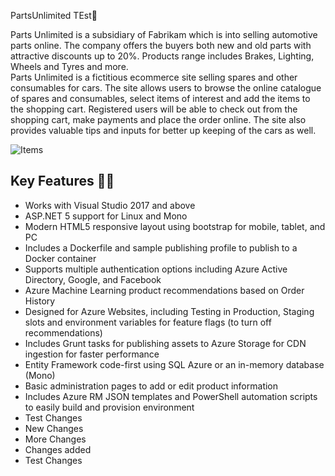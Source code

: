  PartsUnlimited TEst🚒

Parts Unlimited is a subsidiary of Fabrikam which is into selling automotive parts online. The company offers the buyers both new and old parts with attractive discounts up to 20%. Products range includes Brakes, Lighting, Wheels and Tyres and more. <br/>
Parts Unlimited is a fictitious ecommerce site selling spares and other consumables for cars. The site allows users to browse the online catalogue of spares and consumables, select items of interest and add the items to the shopping cart. Registered users will be able to check out from the shopping cart, make payments and place the order online. The site also provides valuable tips and inputs for better up keeping of the cars as well.

![Items](https://user-images.githubusercontent.com/62549278/113146427-486a5f80-924d-11eb-8f51-7b694ff7895a.png)

## Key Features 📢💥

- Works with Visual Studio 2017 and above
- ASP.NET  5 support for Linux and Mono
- Modern HTML5 responsive layout using bootstrap for mobile, tablet, and PC
- Includes a Dockerfile and sample publishing profile to publish to a Docker container
- Supports multiple authentication options including Azure Active Directory, Google, and Facebook
- Azure Machine Learning product recommendations based on Order History
- Designed for Azure Websites, including Testing in Production, Staging slots and environment variables for feature flags (to turn off recommendations)
- Includes Grunt tasks for publishing assets to Azure Storage for CDN ingestion for faster performance
- Entity Framework code-first using SQL Azure or an in-memory database (Mono)
- Basic administration pages to add or edit product information
- Includes Azure RM JSON templates and PowerShell automation scripts to easily build and provision environment
- Test Changes
- New Changes
- More Changes
- Changes added
- Test Changes
